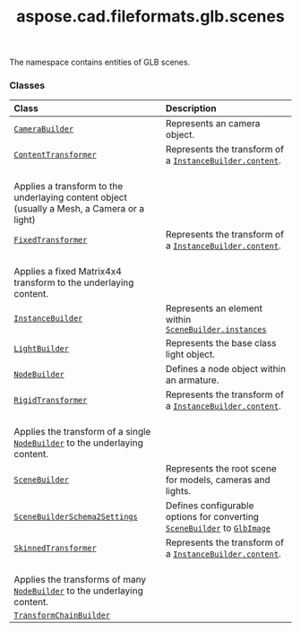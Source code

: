 ﻿---
title: aspose.cad.fileformats.glb.scenes
second_title: Aspose.CAD for Python via .NET API References
description: 
type: docs
weight: 10
url: /python-net/aspose.cad.fileformats.glb.scenes/
is_root: false
---

The namespace contains entities of GLB scenes.

### Classes
| Class | Description |
| :- | :- |
| [`CameraBuilder`](/cad/python-net/aspose.cad.fileformats.glb.scenes/camerabuilder) | Represents an camera object. |
| [`ContentTransformer`](/cad/python-net/aspose.cad.fileformats.glb.scenes/contenttransformer) | Represents the transform of a [`InstanceBuilder.content`](/cad/python-net/aspose.cad.fileformats.glb.scenes/instancebuilder#content).<br/><br/>Applies a transform to the underlaying content object (usually a Mesh, a Camera or a light) |
| [`FixedTransformer`](/cad/python-net/aspose.cad.fileformats.glb.scenes/fixedtransformer) | Represents the transform of a [`InstanceBuilder.content`](/cad/python-net/aspose.cad.fileformats.glb.scenes/instancebuilder#content).<br/><br/>Applies a fixed Matrix4x4 transform to the underlaying content. |
| [`InstanceBuilder`](/cad/python-net/aspose.cad.fileformats.glb.scenes/instancebuilder) | Represents an element within [`SceneBuilder.instances`](/cad/python-net/aspose.cad.fileformats.glb.scenes/scenebuilder#instances) |
| [`LightBuilder`](/cad/python-net/aspose.cad.fileformats.glb.scenes/lightbuilder) | Represents the base class light object. |
| [`NodeBuilder`](/cad/python-net/aspose.cad.fileformats.glb.scenes/nodebuilder) | Defines a node object within an armature. |
| [`RigidTransformer`](/cad/python-net/aspose.cad.fileformats.glb.scenes/rigidtransformer) | Represents the transform of a [`InstanceBuilder.content`](/cad/python-net/aspose.cad.fileformats.glb.scenes/instancebuilder#content).<br/><br/>Applies the transform of a single [`NodeBuilder`](/cad/python-net/aspose.cad.fileformats.glb.scenes/nodebuilder) to the underlaying content. |
| [`SceneBuilder`](/cad/python-net/aspose.cad.fileformats.glb.scenes/scenebuilder) | Represents the root scene for models, cameras and lights. |
| [`SceneBuilderSchema2Settings`](/cad/python-net/aspose.cad.fileformats.glb.scenes/scenebuilderschema2settings) | Defines configurable options for converting [`SceneBuilder`](/cad/python-net/aspose.cad.fileformats.glb.scenes/scenebuilder) to [`GlbImage`](/cad/python-net/aspose.cad.fileformats.glb/glbimage) |
| [`SkinnedTransformer`](/cad/python-net/aspose.cad.fileformats.glb.scenes/skinnedtransformer) | Represents the transform of a [`InstanceBuilder.content`](/cad/python-net/aspose.cad.fileformats.glb.scenes/instancebuilder#content).<br/><br/>Applies the transforms of many [`NodeBuilder`](/cad/python-net/aspose.cad.fileformats.glb.scenes/nodebuilder) to the underlaying content. |
| [`TransformChainBuilder`](/cad/python-net/aspose.cad.fileformats.glb.scenes/transformchainbuilder) |  |


